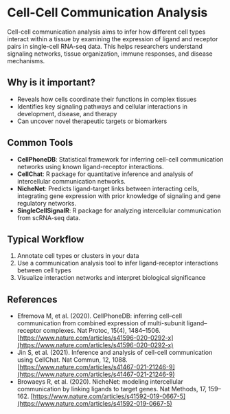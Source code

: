 # Cell-Cell Communication Analysis

Cell-cell communication analysis aims to infer how different cell types interact within a tissue by examining the expression of ligand and receptor pairs in single-cell RNA-seq data. This helps researchers understand signaling networks, tissue organization, immune responses, and disease mechanisms.

## Why is it important?
- Reveals how cells coordinate their functions in complex tissues
- Identifies key signaling pathways and cellular interactions in development, disease, and therapy
- Can uncover novel therapeutic targets or biomarkers

## Common Tools
- **CellPhoneDB**: Statistical framework for inferring cell-cell communication networks using known ligand-receptor interactions.
- **CellChat**: R package for quantitative inference and analysis of intercellular communication networks.
- **NicheNet**: Predicts ligand-target links between interacting cells, integrating gene expression with prior knowledge of signaling and gene regulatory networks.
- **SingleCellSignalR**: R package for analyzing intercellular communication from scRNA-seq data.

## Typical Workflow
1. Annotate cell types or clusters in your data
2. Use a communication analysis tool to infer ligand-receptor interactions between cell types
3. Visualize interaction networks and interpret biological significance

## References
- Efremova M, et al. (2020). CellPhoneDB: inferring cell–cell communication from combined expression of multi-subunit ligand–receptor complexes. Nat Protoc, 15(4), 1484–1506. [https://www.nature.com/articles/s41596-020-0292-x](https://www.nature.com/articles/s41596-020-0292-x)
- Jin S, et al. (2021). Inference and analysis of cell-cell communication using CellChat. Nat Commun, 12, 1088. [https://www.nature.com/articles/s41467-021-21246-9](https://www.nature.com/articles/s41467-021-21246-9)
- Browaeys R, et al. (2020). NicheNet: modeling intercellular communication by linking ligands to target genes. Nat Methods, 17, 159–162. [https://www.nature.com/articles/s41592-019-0667-5](https://www.nature.com/articles/s41592-019-0667-5)
